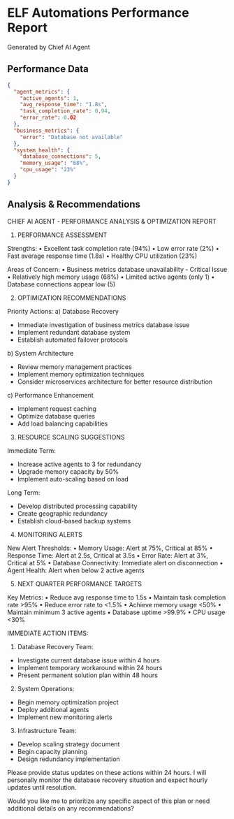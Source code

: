 # ELF Automations Performance Report

Generated by Chief AI Agent

## Performance Data

```json
{
  "agent_metrics": {
    "active_agents": 1,
    "avg_response_time": "1.8s",
    "task_completion_rate": 0.94,
    "error_rate": 0.02
  },
  "business_metrics": {
    "error": "Database not available"
  },
  "system_health": {
    "database_connections": 5,
    "memory_usage": "68%",
    "cpu_usage": "23%"
  }
}
```

## Analysis & Recommendations

CHIEF AI AGENT - PERFORMANCE ANALYSIS & OPTIMIZATION REPORT

1. PERFORMANCE ASSESSMENT

Strengths:
• Excellent task completion rate (94%)
• Low error rate (2%)
• Fast average response time (1.8s)
• Healthy CPU utilization (23%)

Areas of Concern:
• Business metrics database unavailability - Critical Issue
• Relatively high memory usage (68%)
• Limited active agents (only 1)
• Database connections appear low (5)

2. OPTIMIZATION RECOMMENDATIONS

Priority Actions:
a) Database Recovery
- Immediate investigation of business metrics database issue
- Implement redundant database system
- Establish automated failover protocols

b) System Architecture
- Review memory management practices
- Implement memory optimization techniques
- Consider microservices architecture for better resource distribution

c) Performance Enhancement
- Implement request caching
- Optimize database queries
- Add load balancing capabilities

3. RESOURCE SCALING SUGGESTIONS

Immediate Term:
- Increase active agents to 3 for redundancy
- Upgrade memory capacity by 50%
- Implement auto-scaling based on load

Long Term:
- Develop distributed processing capability
- Create geographic redundancy
- Establish cloud-based backup systems

4. MONITORING ALERTS

New Alert Thresholds:
• Memory Usage: Alert at 75%, Critical at 85%
• Response Time: Alert at 2.5s, Critical at 3.5s
• Error Rate: Alert at 3%, Critical at 5%
• Database Connectivity: Immediate alert on disconnection
• Agent Health: Alert when below 2 active agents

5. NEXT QUARTER PERFORMANCE TARGETS

Key Metrics:
• Reduce avg response time to 1.5s
• Maintain task completion rate >95%
• Reduce error rate to <1.5%
• Achieve memory usage <50%
• Maintain minimum 3 active agents
• Database uptime >99.9%
• CPU usage <30%

IMMEDIATE ACTION ITEMS:

1. Database Recovery Team:
- Investigate current database issue within 4 hours
- Implement temporary workaround within 24 hours
- Present permanent solution plan within 48 hours

2. System Operations:
- Begin memory optimization project
- Deploy additional agents
- Implement new monitoring alerts

3. Infrastructure Team:
- Develop scaling strategy document
- Begin capacity planning
- Design redundancy implementation

Please provide status updates on these actions within 24 hours. I will personally monitor the database recovery situation and expect hourly updates until resolution.

Would you like me to prioritize any specific aspect of this plan or need additional details on any recommendations?
